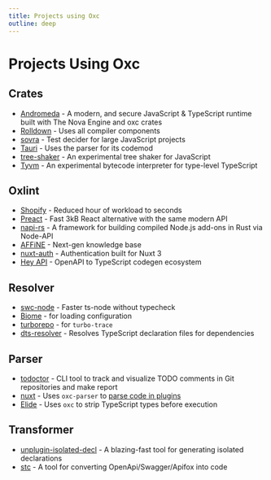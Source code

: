 ```yaml
---
title: Projects using Oxc
outline: deep
---
```


# Projects Using Oxc

## Crates

- [Andromeda](https://github.com/tryandromeda/andromeda) - A modern, and secure JavaScript & TypeScript runtime built with The Nova Engine and oxc crates
- [Rolldown](https://rolldown.rs) - Uses all compiler components
- [sovra](https://github.com/oblador/sovra) - Test decider for large JavaScript projects
- [Tauri](https://github.com/tauri-apps/tauri/blob/8c6d1e8e6c852667bb223b5f4823948868c26d98/crates/tauri-cli/src/migrate/migrations/v1/frontend.rs) - Uses the parser for its codemod
- [tree-shaker](https://github.com/KermanX/tree-shaker) - An experimental tree shaker for JavaScript
- [Tyvm](https://github.com/zackradisic/tyvm) - An experimental bytecode interpreter for type-level TypeScript

## Oxlint

- [Shopify](https://www.shopify.com/news/performance%F0%9F%91%86-complexity%F0%9F%91%87-killer-updates-from-shopify-engineering) - Reduced hour of workload to seconds
- [Preact](https://github.com/preactjs/preact) - Fast 3kB React alternative with the same modern API
- [napi-rs](https://github.com/napi-rs/napi-rs) - A framework for building compiled Node.js add-ons in Rust via Node-API
- [AFFiNE](https://github.com/toeverything/affine) - Next-gen knowledge base
- [nuxt-auth](https://github.com/sidebase/nuxt-auth) - Authentication built for Nuxt 3
- [Hey API](https://heyapi.dev/) - OpenAPI to TypeScript codegen ecosystem

## Resolver

- [swc-node](https://github.com/swc-project/swc-node) - Faster ts-node without typecheck
- [Biome](https://biomejs.dev) - for loading configuration
- [turborepo](https://github.com/vercel/turborepo/pull/9134) - for `turbo-trace`
- [dts-resolver](https://github.com/sxzz/dts-resolver) - Resolves TypeScript declaration files for dependencies

## Parser

- [todoctor](https://github.com/azat-io/todoctor) - CLI tool to track and visualize TODO comments in Git repositories and make report
- [nuxt](https://nuxt.com) - Uses `oxc-parser` to [parse code in plugins](https://github.com/nuxt/nuxt/pull/30066)
- [Elide](https://elide.dev) - Uses `oxc` to strip TypeScript types before execution

## Transformer

- [unplugin-isolated-decl](https://www.npmjs.com/package/unplugin-isolated-decl) - A blazing-fast tool for generating isolated declarations
- [stc](https://github.com/long-woo/stc) - A tool for converting OpenApi/Swagger/Apifox into code
